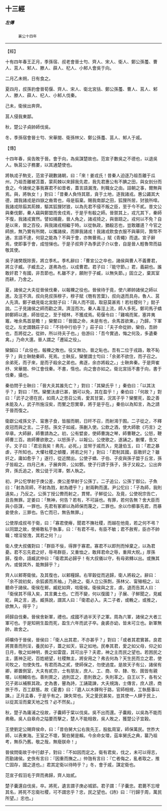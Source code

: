 

## 十三經

##### 左傳
　　　`襄公十四年`

* * *

【經】

十有四年春王正月，季孫宿、叔老會晉士匄、齊人、宋人、衛人、鄭公孫蠆、曹人、莒人、邾人、滕人、薛人、杞人、小邾人會吳于向。

二月乙未朔，日有食之。

夏四月，叔孫豹會晉荀偃、齊人、宋人、衛北宮括、鄭公孫蠆、曹人、莒人、邾人、滕人、薛人、杞人、小邾人伐秦。

己未，衛侯出奔齊。

莒人侵我東鄙。

秋，楚公子貞帥師伐吳。

冬，季孫宿會晉士匄、宋華閱、衛孫林父、鄭公孫蠆、莒人、邾人于戚。

【傳】

十四年春，吳告敗于晉。會于向，為吳謀楚故也。范宣子數吳之不德也，以退吳人。執莒公子務婁，以其通楚使也。

將執戎子駒支，范宣子親數諸朝，曰：「來！姜戎氏！昔秦人迫逐乃祖吾離于瓜州，乃祖吾離被苫蓋，蒙荊棘以來歸我先君，我先君惠公有不腆之田，與女剖分而食之。今諸侯之事我寡君不如昔者，蓋言語漏洩，則職女之由。詰朝之事，爾無與焉。與，將執女！」對曰：「昔秦人負恃其眾，貪于土地，逐我諸戎。惠公蠲其大德，謂我諸戎是四嶽之裔胄也，毋是翦棄。賜我南鄙之田，狐狸所居，犲狼所噑。我諸戎除翦其荊棘，驅其狐狸犲狼，以為先君不侵不叛之臣，至于今不貳。昔文公與秦伐鄭，秦人竊與鄭盟而舍戍焉，于是乎有殽之師。晉禦其上，戎亢其下，秦師不復，我諸戎實然。譬如捕鹿，晉人角之，諸戎掎之，與晉踣之。戎何以不免？自是以來，晉之百役，與我諸戎相繼于時。以從執政，猶殽志也，豈敢離逷？今官之師旅，無乃實有所闕，以攜諸侯，而罪我諸戎！我諸戎飲食衣服不與華同，贄幣不通，言語不達，何惡之能為？不與于會，亦無瞢焉。」賦《青蠅》而退。宣子辭焉，使即事于會，成愷悌也。于是子叔齊子為季武子介以會，自是晉人輕魯幣而益敬其使。

吳子諸樊既除喪，將立季札。季札辭曰：「曹宣公之卒也，諸侯與曹人不義曹君，將立子臧。子臧去之，遂弗為也，以成曹君。君子曰：『能守節。』君，義嗣也。誰敢奸君？有國，非吾節也。札雖不才，願附于子臧，以無失節。」固立之，棄其室而耕，乃舍之。

夏，諸侯之大夫從晉侯伐秦，以報櫟之役也。晉侯待于竟，使六卿帥諸侯之師以進。及涇不濟。叔向見叔孫穆子，穆子賦《匏有苦葉》，叔向退而具舟。魯人、莒人先濟。鄭子蟜見衛北宮懿子曰：「與人而不固，取惡莫甚焉！若社稷何？」懿子說。二子見諸侯之師而勸之濟。濟涇而次。秦人毒涇上流，師人多死。鄭司馬子蟜帥鄭師以進，師皆從之，至于棫林，不獲成焉。荀偃令曰：「雞鳴而駕，塞井夷竈，唯余馬首是瞻！」欒黶曰：「晉國之命，未是有也，余馬首欲東。」乃歸，下軍從之。左史謂魏莊子曰：「不待中行伯乎？」莊子曰：「夫子命從帥，欒伯，吾帥也，吾將從之。從帥，所以待夫子也。」伯游曰：「吾今實過，悔之何及，多遺秦禽。」乃命大還。晉人謂之「遷延之役」。

欒鍼曰：「此役也，報櫟之敗也。役又無功，晉之恥也。吾有二位于戎路，敢不恥乎？」與士鞅馳秦師，死焉。士鞅反。欒黶謂士匄曰：「余弟不欲住，而子召之。余弟死，而子來，是而子殺余之弟也。弗逐，余亦將殺之。」士鞅奔秦。于是齊崔杼、宋華閱、仲江會伐秦。不書，惰也。向之會亦如之。衛北宮括不書于向，書于伐秦，攝也。

秦伯問于士鞅曰：「晉大夫其誰先亡？」對曰：「其欒氏乎！」秦伯曰：「以其汰乎？」對曰：「然。欒黶汰虐已甚，猶可以免，其在盈乎！」秦伯曰：「何故？」對曰：「武子之德在民，如周人之思召公焉，愛其甘棠，況其子乎？欒黶死，盈之善未能及人，武子所施沒矣，而黶之怨實章，將于是乎在。」秦伯以為知言，為之請于晉而復之。

衛獻公戒孫文子、甯惠子食，皆服而朝，日旰不召，而射鴻于囿。二子從之，不釋皮冠而與之言。二子怒。孫文子如戚，孫蒯入使。公飲之酒，使大師歌《巧言》之卒章。大師辭，師曹請為之。初，公有嬖妾，使師曹誨之琴，師曹鞭之。公怒，鞭師曹三百。故師曹欲歌之，以怒孫子，以報公。公使歌之，遂誦之。蒯懼，告文子。文子曰：「君忌我矣！弗先，必死。」並帑于戚而入，見蘧伯玉，曰：「君之暴虐，子所知也。大懼社稷之傾覆，將若之何？」對曰：「君制其國，臣敢奸之？雖奸之，庸如愈乎？」遂行，從近關出。公使子蟜、子伯、子皮與孫子盟于丘宮，孫子皆殺之。四月己未，子展奔齊，公如鄄。使子行請于孫子，孫子又殺之。公出奔齊，孫氏追之，敗公徒于河澤，鄄人執之。

初，尹公佗學射于庚公差，庚公差學射于公孫丁。二子追公，公孫丁御公。子魚曰：「射為背師，不射為戮，射為禮乎？」射兩軥而還。尹公佗曰：「子為師，我則遠矣。」乃反之。公孫丁授公轡而射之，貫臂。子鮮從公。及竟，公使祝宗告亡，且告無罪。定姜曰：「無神，何告？若有，不可誣也。有罪，若何告無？舍大臣而與小臣謀，一罪也。先君有冢卿以為師保而蔑之，二罪也。余以巾櫛事先君，而暴妾使余，三罪也。告亡而已，無告無罪。」

公使厚成叔弔于衛，曰：「寡君使瘠，聞君不撫社稷，而越在他竟，若之何不弔？以同盟之故，使瘠敢私于執事，曰：『有君不弔，有臣不敏；君不赦宥，臣亦不帥職；增淫發洩，其若之何？』」

衛人使大叔儀對曰：「群臣不佞，得罪于寡君。寡君不以即刑而悼棄之，以為君憂。君不忘先君之好，辱弔群臣，又重恤之，敢拜君命之辱，重拜大貺。」厚孫歸，復命，語臧武仲曰：「衛君其必歸乎！有大叔儀以守，有母弟鱄以出。或撫其內，或營其外，能無歸乎？」

齊人以郲寄衛侯。及其復也，以郲糧歸。右宰穀從而逃歸，衛人將殺之。辭曰：「余不說初矣，余狐裘而羔袖。」乃赦之。衛人立公孫剽，孫林父、甯殖相之，以聽命于諸侯。衛侯在郲，臧紇如齊，唁衛侯。衛侯與之言，虐。退而告其人曰：「衛侯其不得入矣，其言糞土也。亡而不變，何以復國？」子展、子鮮聞之，見臧紇，與之言，道。臧孫說，謂其人曰：「衛君必入。夫二子者，或輓之，或推之，欲無入，得乎？」

師歸自伐秦。晉侯舍新軍，禮也。成國不過半天子之軍。周為六軍，諸侯之大者三軍可也。于是知朔生盈而死，盈生六年而武子卒。彘裘亦幼，皆未可立也。新軍無帥，故舍之。

師曠侍于晉侯，晉侯曰：「衛人出其君，不亦甚乎？」對曰：「或者其君實甚。良君將賞善而刑淫，養民如子，蓋之如天，容之如地。民奉其君，愛之如父母，仰之如日月，敬之如神明，畏之如雷霆，其可出乎？夫君，神之主而民之望也。若困民之主，匱神乏祀，百姓絕望，社稷無主，將安用之？弗去何為？天生民而立之君，使司牧之，勿使失性。有君而為之貳，使師保之，勿使過度。是故天子有公，諸侯有卿，卿置側室，大夫有貳宗，士有朋友，庶人、工、商、皁、隸、牧、圉皆有親暱，以相輔佐也。善則賞之，過則匡之，患則救之，失則革之。自王以下，各有父兄子弟以補察其政。史為書，瞽為詩，工誦箴諫，大夫規誨，士傳言，庶人謗，商旅于市，百工獻藝。故《夏書》曰：『遒人以木鐸徇于路，官師相規，工執藝事以諫。』正月孟春，于是乎有之，諫失常也。天之愛民甚矣，豈其使一人肆于民上，以從其淫而棄天地之性？必不然矣。」

秋，楚子為庸浦之役故，子囊師于棠以伐吳。吳不出而還。子囊殿，以吳為不能而弗儆。吳人自皋舟之隘要而擊之，楚人不能相救，吳人敗之，獲楚公子宜穀。

王使劉定公賜齊侯命，曰：「昔伯舅大公右我先王，股肱周室，師保萬民。世胙大師，以表東海。王室之不壞，繄伯舅是賴。今余命女環，茲率舅氏之典，纂乃祖考，無忝乃舊。敬之哉，無廢朕命！」

晉侯問衛故于中行獻子，對曰：「不如因而定之。衛有君矣，伐之，未可以得志，而勤諸侯。史佚有言曰：『因重而撫之。』仲虺有言曰：『亡者侮之，亂者取之，推亡固存，國之道也。』君其定衛以待時乎？」冬，會于戚，謀定衛也。

范宣子假羽毛于齊而弗歸，齊人始貳。

楚子囊還自伐吳，卒。將死，遺言謂子庚必城郢。君子謂：「子囊忠。君薨不忘增其名，將死不忘衛社稷，可不謂忠乎？忠，民之望也。《詩》曰：『行歸于周，萬民所望。』忠也。」

* * *

